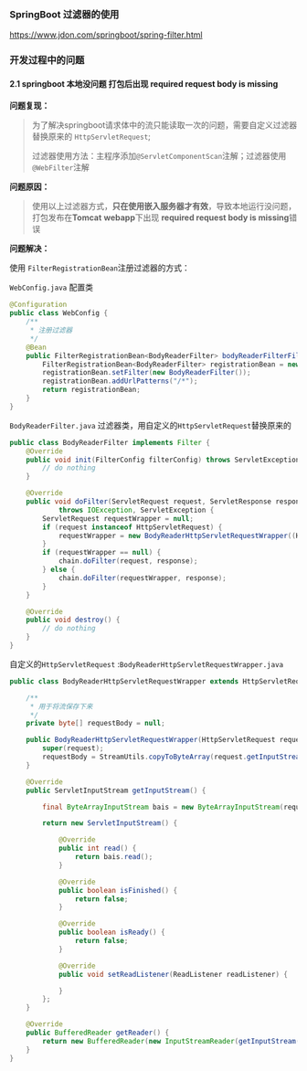 ### SpringBoot 过滤器的使用

<https://www.jdon.com/springboot/spring-filter.html>

### 开发过程中的问题

#### 2.1 springboot 本地没问题 打包后出现 required request body is missing

**问题复现：**

> 为了解决springboot请求体中的流只能读取一次的问题，需要自定义过滤器替换原来的 `HttpServletRequest`;
>
> 过滤器使用方法：主程序添加`@ServletComponentScan`注解；过滤器使用`@WebFilter`注解

**问题原因：**

> 使用以上过滤器方式，**只在使用嵌入服务器才有效**，导致本地运行没问题，打包发布在**Tomcat** **webapp**下出现 **required request body is missing**错误

**问题解决：**

使用 `FilterRegistrationBean`注册过滤器的方式：

`WebConfig.java` 配置类

```java
@Configuration
public class WebConfig {
    /**
     * 注册过滤器
     */
    @Bean
    public FilterRegistrationBean<BodyReaderFilter> bodyReaderFilterFilterRegistrationBean() {
        FilterRegistrationBean<BodyReaderFilter> registrationBean = new FilterRegistrationBean<>();
        registrationBean.setFilter(new BodyReaderFilter());
        registrationBean.addUrlPatterns("/*");
        return registrationBean;
    }
}
```

`BodyReaderFilter.java` 过滤器类，用自定义的`HttpServletRequest`替换原来的

```java
public class BodyReaderFilter implements Filter {
    @Override
    public void init(FilterConfig filterConfig) throws ServletException {
        // do nothing
    }

    @Override
    public void doFilter(ServletRequest request, ServletResponse response, FilterChain chain)
            throws IOException, ServletException {
        ServletRequest requestWrapper = null;
        if (request instanceof HttpServletRequest) {
            requestWrapper = new BodyReaderHttpServletRequestWrapper((HttpServletRequest) request);
        }
        if (requestWrapper == null) {
            chain.doFilter(request, response);
        } else {
            chain.doFilter(requestWrapper, response);
        }
    }

    @Override
    public void destroy() {
        // do nothing
    }
}
```

自定义的`HttpServletRequest` :`BodyReaderHttpServletRequestWrapper.java`

```java
public class BodyReaderHttpServletRequestWrapper extends HttpServletRequestWrapper {

    /**
     * 用于将流保存下来
     */
    private byte[] requestBody = null;

    public BodyReaderHttpServletRequestWrapper(HttpServletRequest request) throws IOException {
        super(request);
        requestBody = StreamUtils.copyToByteArray(request.getInputStream());
    }

    @Override
    public ServletInputStream getInputStream() {

        final ByteArrayInputStream bais = new ByteArrayInputStream(requestBody);

        return new ServletInputStream() {

            @Override
            public int read() {
                return bais.read();
            }

            @Override
            public boolean isFinished() {
                return false;
            }

            @Override
            public boolean isReady() {
                return false;
            }

            @Override
            public void setReadListener(ReadListener readListener) {

            }
        };
    }

    @Override
    public BufferedReader getReader() {
        return new BufferedReader(new InputStreamReader(getInputStream()));
    }
}
```


